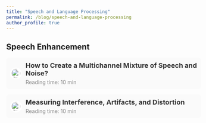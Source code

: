 ```yaml
---
title: "Speech and Language Processing"
permalink: /blog/speech-and-language-processing
author_profile: true
---
```


## Speech Enhancement

<div style="width: 100%; background-color: #fafafa; border-radius: 8px; padding: 10px; margin-top: 15px; display: flex; flex-direction: column; align-items: flex-start;">
  <a href="{{ site.baseurl }}/blog/speech-and-language-processing/creating-a-mixture"
     style="text-decoration: none; color: inherit; display: flex; align-items: center; width: 100%;">
    <img src="{{ site.baseurl }}/files/blog/speech-and-language-processing-.jpg" alt="Article Icon" style="width: 24px; height: 24px; margin-right: 10px; border-radius: 50%; background-color: #fff; padding: 4px;">
    <div style="display: flex; flex-direction: column; align-items: flex-start;">
      <span style="font-size: 18px; font-weight: bold; color: #333;">How to Create a Multichannel Mixture of Speech and Noise?</span>
      <div style="font-size: 14px; color: #888; margin-top: 5px;">Reading time: 10 min</div>
    </div>
  </a>
</div>

<div style="width: 100%; background-color: #fafafa; border-radius: 8px; padding: 10px; margin-top: 15px; display: flex; flex-direction: column; align-items: flex-start;">
  <a href="{{ site.baseurl }}/blog/speech-and-language-processing/creating-a-mixture" 
     style="text-decoration: none; color: inherit; display: flex; align-items: center; width: 100%;">
    <img src="{{ site.baseurl }}/files/blog/speech-and-language-processing-.jpg" alt="Article Icon" style="width: 24px; height: 24px; margin-right: 10px; border-radius: 50%; background-color: #fff; padding: 4px;">
    <div style="display: flex; flex-direction: column; align-items: flex-start;">
      <span style="font-size: 18px; font-weight: bold; color: #333;">Measuring Interference, Artifacts, and Distortion</span>
      <div style="font-size: 14px; color: #888; margin-top: 5px;">Reading time: 10 min</div>
    </div>
  </a>
</div>

